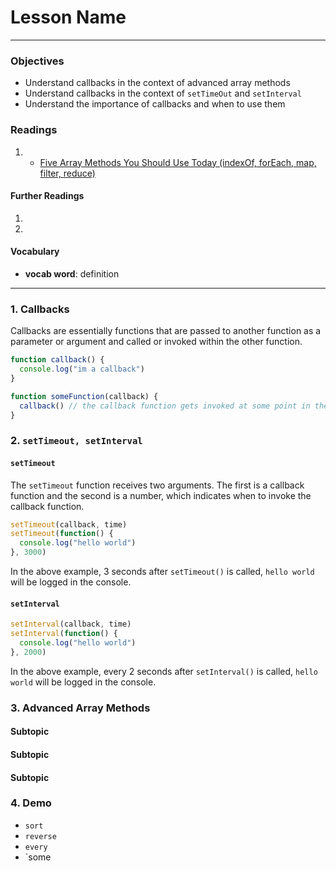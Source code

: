 # Lesson Name

---

### Objectives
- Understand callbacks in the context of advanced array methods
- Understand callbacks in the context of `setTimeOut` and `setInterval`
- Understand the importance of callbacks and when to use them

### Readings
1. - [Five Array Methods You Should Use Today (indexOf, forEach, map, filter, reduce)](http://colintoh.com/blog/5-array-methods-that-you-should-use-today)


#### Further Readings
1.
2.

#### Vocabulary
- **vocab word**: definition

---

### 1. Callbacks
Callbacks are essentially functions that are passed to another function as a parameter or argument and called or invoked within the other function.
```js
function callback() {
  console.log("im a callback")
}

function someFunction(callback) {
  callback() // the callback function gets invoked at some point in the code block
}
```

### 2. `setTimeout, setInterval`
#### `setTimeout`
The `setTimeout` function receives two arguments. The first is a callback function and the second is a number, which indicates when to invoke the callback function.
```js
setTimeout(callback, time)
setTimeout(function() {
  console.log("hello world")
}, 3000)
```
In the above example, 3 seconds after `setTimeout()` is called, `hello world` will be logged in the console.

#### `setInterval`
```js
setInterval(callback, time)
setInterval(function() {
  console.log("hello world")
}, 2000)
```
In the above example, every 2 seconds after `setInterval()` is called, `hello world` will be logged in the console.


### 3. Advanced Array Methods
#### Subtopic
#### Subtopic
#### Subtopic

### 4. Demo
- `sort`
- `reverse`
- `every`
- `some
